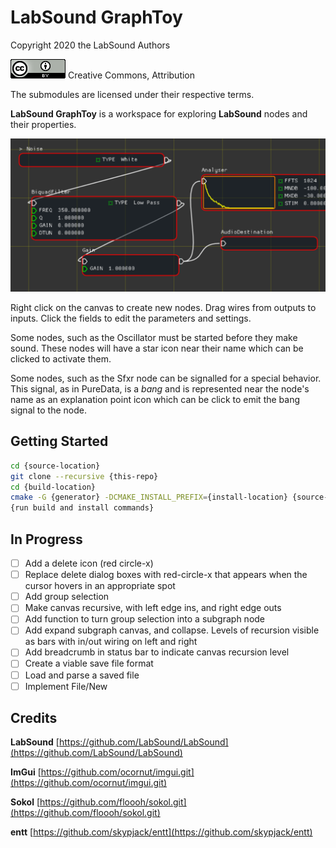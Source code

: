 
# LabSound GraphToy

Copyright 2020 the LabSound Authors

![CC BY](resources/CCBY.png) Creative Commons, Attribution

The submodules are licensed under their respective terms.

**LabSound GraphToy** is a workspace for exploring **LabSound** nodes and their properties.

![Example](resources/preview.png)

Right click on the canvas to create new nodes. Drag wires from outputs to inputs. Click the fields to edit the parameters and settings.

Some nodes, such as the Oscillator must be started before they make sound. These nodes will have a star icon near their name which can be clicked to activate them.

Some nodes, such as the Sfxr node can be signalled for a special behavior. This signal, as in PureData, is a *bang* and is represented near the node's name as an explanation point icon which can be click to emit the bang signal to the node.

## Getting Started

````sh
cd {source-location}
git clone --recursive {this-repo}
cd {build-location}
cmake -G {generator} -DCMAKE_INSTALL_PREFIX={install-location} {source-location}
{run build and install commands}
````

## In Progress

- [ ] Add a delete icon (red circle-x)
- [ ] Replace delete dialog boxes with red-circle-x that appears when the cursor hovers in an appropriate spot
- [ ] Add group selection
- [ ] Make canvas recursive, with left edge ins, and right edge outs
- [ ] Add function to turn group selection into a subgraph node
- [ ] Add expand subgraph canvas, and collapse. Levels of recursion visible as bars with in/out wiring on left and right
- [ ] Add breadcrumb in status bar to indicate canvas recursion level
- [ ] Create a viable save file format
- [ ] Load and parse a saved file
- [ ] Implement File/New

## Credits

**LabSound** [https://github.com/LabSound/LabSound](https://github.com/LabSound/LabSound)

**ImGui** [https://github.com/ocornut/imgui.git](https://github.com/ocornut/imgui.git)

**Sokol** [https://github.com/floooh/sokol.git](https://github.com/floooh/sokol.git)

**entt** [https://github.com/skypjack/entt](https://github.com/skypjack/entt)
